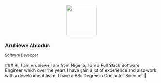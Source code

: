 <div id="header" align="center">
  <img src="https://media.giphy.com/media/M9gbBd9nbDrOTu1Mqx/giphy.gif" width="100"/>
</div>

<h3>Arubiewe Abiodun</h3>
<small>Software Developer</small><br><br>
### Hi, I am Arubiewe I am from Nigeria, I am a Full Stack Software Engineer which over the years I have gain a lot of exoerience and also work with a development team, I have a BSc Degree in Computer Science. 👋

<!--
**arubiewe/arubiewe** is a ✨ _special_ ✨ repository because its `README.md` (this file) appears on your GitHub profile.

Here are some ideas to get you started:

- 🔭 I’m currently working on a university course management system
- 🌱 I’m currently learning Laravel 
-->

